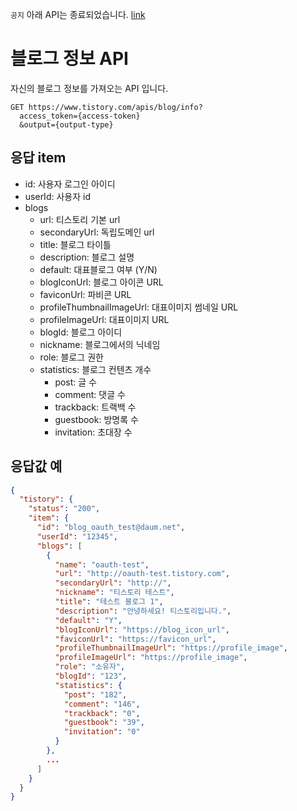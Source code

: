 `공지` 아래 API는 종료되었습니다. [link](https://notice.tistory.com/2664)

# 블로그 정보 API

자신의 블로그 정보를 가져오는 API 입니다.

```
GET https://www.tistory.com/apis/blog/info?
  access_token={access-token}
  &output={output-type}
```

## 응답 item

- id: 사용자 로그인 아이디
- userId: 사용자 id
- blogs
  - url: 티스토리 기본 url
  - secondaryUrl: 독립도메인 url
  - title: 블로그 타이틀
  - description: 블로그 설명
  - default: 대표블로그 여부 (Y/N)
  - blogIconUrl: 블로그 아이콘 URL
  - faviconUrl: 파비콘 URL
  - profileThumbnailImageUrl: 대표이미지 썸네일 URL
  - profileImageUrl: 대표이미지 URL
  - blogId: 블로그 아이디
  - nickname: 블로그에서의 닉네임
  - role: 블로그 권한
  - statistics: 블로그 컨텐츠 개수
    - post: 글 수
    - comment: 댓글 수
    - trackback: 트랙백 수
    - guestbook: 방명록 수
    - invitation: 초대장 수

## 응답값 예

```json
{
  "tistory": {
    "status": "200",
    "item": {
      "id": "blog_oauth_test@daum.net",
      "userId": "12345",
      "blogs": [
        {
          "name": "oauth-test",
          "url": "http://oauth-test.tistory.com",
          "secondaryUrl": "http://",
          "nickname": "티스토리 테스트",
          "title": "테스트 블로그 1",
          "description": "안녕하세요! 티스토리입니다.",
          "default": "Y",
          "blogIconUrl": "https://blog_icon_url",
          "faviconUrl": "https://favicon_url",
          "profileThumbnailImageUrl": "https://profile_image",
          "profileImageUrl": "https://profile_image",
          "role": "소유자",
          "blogId": "123",
          "statistics": {
            "post": "182",
            "comment": "146",
            "trackback": "0",
            "guestbook": "39",
            "invitation": "0"
          }
        },
        ...
      ]
    }
  }
}
```
